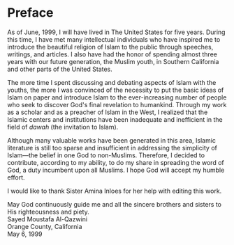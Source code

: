Preface
=======

As of June, 1999, I will have lived in The United States for five years.
During this time, I have met many intellectual individuals who have
inspired me to introduce the beautiful religion of Islam to the public
through speeches, writings, and articles. I also have had the honor of
spending almost three years with our future generation, the Muslim
youth, in Southern California and other parts of the United States.

The more time I spent discussing and debating aspects of Islam with the
youths, the more I was convinced of the necessity to put the basic ideas
of Islam on paper and introduce Islam to the ever-increasing number of
people who seek to discover God's final revelation to humankind. Through
my work as a scholar and as a preacher of Islam in the West, I realized
that the Islamic centers and institutions have been inadequate and
inefficient in the field of *dawah* (the invitation to Islam).

Although many valuable works have been generated in this area, Islamic
literature is still too sparse and insufficient in addressing the
simplicity of Islam—the belief in one God to non-Muslims. Therefore, I
decided to contribute, according to my ability, to do my share in
spreading the word of God, a duty incumbent upon all Muslims. I hope God
will accept my humble effort.

I would like to thank Sister Amina Inloes for her help with editing this
work.

May God continuously guide me and all the sincere brothers and sisters
to His righteousness and piety.  
 Sayed Moustafa Al-Qazwini  
 Orange County, California  
 May 6, 1999


